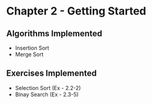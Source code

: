 # Chapter 2 - Getting Started

## Algorithms Implemented
* Insertion Sort
* Merge Sort

## Exercises Implemented
* Selection Sort (Ex - 2.2-2) 
* Binay Search (Ex - 2.3-5)